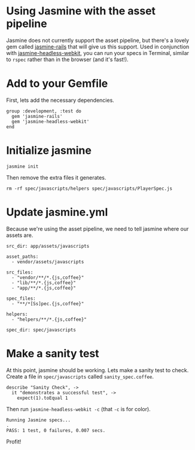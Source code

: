 # Using Jasmine with the asset pipeline #

Jasmine does not currently support the asset pipeline, but there's a lovely gem called [jasmine-rails](https://github.com/searls/jasmine-rails) that will give us this support. Used in conjunction with [jasmine-headless-webkit](http://johnbintz.github.com/jasmine-headless-webkit/), you can run your specs in Terminal, similar to `rspec` rather than in the browser (and it's fast!).

# Add to your Gemfile #

First, lets add the necessary dependencies.

    group :development, :test do
      gem 'jasmine-rails'
      gem 'jasmine-headless-webkit'
    end

# Initialize jasmine #

    jasmine init

Then remove the extra files it generates.

    rm -rf spec/javascripts/helpers spec/javascripts/PlayerSpec.js

# Update jasmine.yml #

Because we're using the asset pipeline, we need to tell jasmine where our assets are.

    src_dir: app/assets/javascripts

    asset_paths:
      - vendor/assets/javascripts

    src_files:
      - "vendor/**/*.{js,coffee}"
      - "lib/**/*.{js,coffee}"
      - "app/**/*.{js,coffee}"

    spec_files:
      - "**/*[Ss]pec.{js,coffee}"

    helpers:
      - "helpers/**/*.{js,coffee}"

    spec_dir: spec/javascripts

# Make a sanity test #

At this point, jasmine should be working. Lets make a sanity test to check. Create a file in `spec/javascripts` called `sanity_spec.coffee`.

    describe "Sanity Check", ->
      it "demonstrates a successful test", ->
        expect(1).toEqual 1

Then run `jasmine-headless-webkit -c` (that `-c` is for color).

    Running Jasmine specs...
    .
    PASS: 1 test, 0 failures, 0.007 secs.

Profit!
